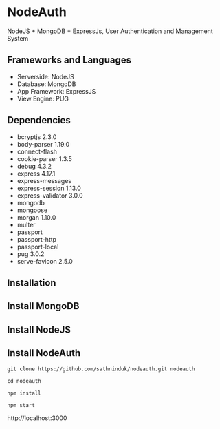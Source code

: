 # NodeAuth
 NodeJS + MongoDB + ExpressJs, User Authentication and Management System
 
## Frameworks and Languages
- Serverside: NodeJS
- Database: MongoDB
- App Framework: ExpressJS
- View Engine: PUG


## Dependencies
- bcryptjs 2.3.0
- body-parser 1.19.0
- connect-flash
- cookie-parser 1.3.5
- debug 4.3.2
- express 4.17.1
- express-messages
- express-session 1.13.0
- express-validator 3.0.0
- mongodb
- mongoose
- morgan 1.10.0
- multer
- passport
- passport-http
- passport-local
- pug 3.0.2
- serve-favicon 2.5.0

## Installation
## Install MongoDB
## Install NodeJS
## Install NodeAuth
```
git clone https://github.com/sathninduk/nodeauth.git nodeauth
```
```
cd nodeauth
```
```
npm install
```
```
npm start
```
http://localhost:3000

